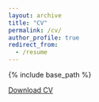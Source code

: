 ```yaml
---
layout: archive
title: "CV"
permalink: /cv/
author_profile: true
redirect_from:
  - /resume
---
```


{% include base_path %}

[Download CV](https://NafisIrtija.github.io/files/cv.pdf)


<!-- Research Interests
==================

Game Theory; Reinforcement Learning; Distributed decision making;
Artificial Enabled Solutions; Network economics based personalized
pricing and fairness. -->

<!-- Education
======
-   **Ph.D in Computer Engineering (2020 - Present)**   
	*University of New Mexico*  
	Advisor: Dr. Eirini Eleni Tsiropoulou
-   **Master of Science in Electrical and Electronic Engineering (2016 - 2018)**   
	*University of Dhaka, Dhaka, Bangladesh*  
	CGPA:3.61/4.00
-   **Bachelor of Science in Electrical and Electronic Engineering (2012 - 2016)**   
	*University of Dhaka, Dhaka, Bangladesh*  
	CGPA:3.80/4.00 -->


  
<!-- Achievements
============
-   **ITPEC Examination Gold Award**    
	*Fundamental Information Technology Engineer Examination (ITEE-FE)*   
	for achieving the highest score among all ITPEC countries -->

<!-- Technical Skills
================

-   **Programming Languages:** Python, C, C++, Matlab, Assembly.

-   **Software Skills:** Wireshark, Burp Suite. -->
